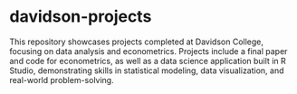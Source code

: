 # davidson-projects
This repository showcases projects completed at Davidson College, focusing on data analysis and econometrics. Projects include a final paper and code for econometrics, as well as a data science application built in R Studio, demonstrating skills in statistical modeling, data visualization, and real-world problem-solving.
